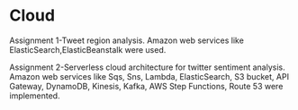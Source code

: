 # Cloud
Assignment 1-Tweet region analysis. Amazon web services like ElasticSearch,ElasticBeanstalk were used.

Assignment 2-Serverless cloud architecture for twitter sentiment analysis. Amazon web services like Sqs, Sns, Lambda, ElasticSearch, S3 bucket, API Gateway, DynamoDB, Kinesis, Kafka, AWS Step Functions, Route 53 were implemented.
